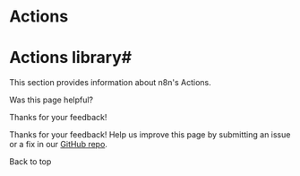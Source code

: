 # Actions

[ ](https://github.com/n8n-io/n8n-docs/edit/main/docs/integrations/builtin/app-nodes/index.md "Edit this page")

# Actions library#

This section provides information about n8n's Actions.

Was this page helpful? 

Thanks for your feedback! 

Thanks for your feedback! Help us improve this page by submitting an issue or a fix in our [GitHub repo](https://github.com/n8n-io/n8n-docs). 

Back to top 

